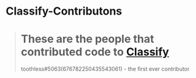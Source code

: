 # Classify-Contributons

> # These are the people that contributed code to [Classify]("https://www.classify.cf/invite")
> toothless#5063(676782250435543061) - the first ever contributor
